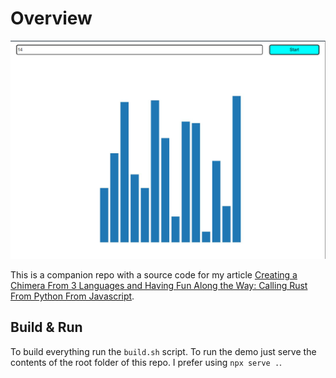 # Overview

![Preview](./resources/image.png)

This is a companion repo with a source code for my article [Creating a Chimera From 3 Languages and Having Fun Along the Way: Calling Rust From Python From Javascript](http://knidarkness.dev/posts/2024-03-12-calling-rust-from-python-from-javascript/).

## Build & Run

To build everything run the `build.sh` script. To run the demo just serve the contents of the root folder of this repo. I prefer using `npx serve .`.